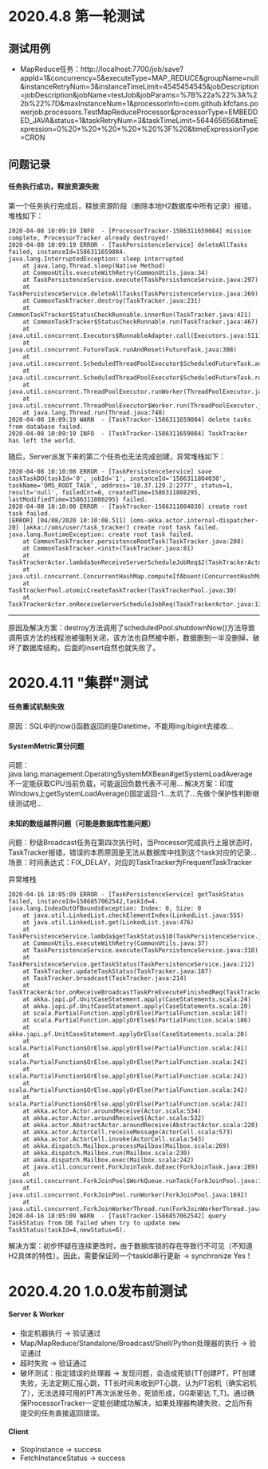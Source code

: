 # 2020.4.8 第一轮测试
## 测试用例
* MapReduce任务：http://localhost:7700/job/save?appId=1&concurrency=5&executeType=MAP_REDUCE&groupName=null&instanceRetryNum=3&instanceTimeLimit=4545454545&jobDescription=jobDescription&jobName=testJob&jobParams=%7B%22a%22%3A%22b%22%7D&maxInstanceNum=1&processorInfo=com.github.kfcfans.powerjob.processors.TestMapReduceProcessor&processorType=EMBEDDED_JAVA&status=1&taskRetryNum=3&taskTimeLimit=564465656&timeExpression=0%20*%20*%20*%20*%20%3F%20&timeExpressionType=CRON

## 问题记录
#### 任务执行成功，释放资源失败
第一个任务执行完成后，释放资源阶段（删除本地H2数据库中所有记录）报错，堆栈如下：
```text
2020-04-08 10:09:19 INFO  - [ProcessorTracker-1586311659084] mission complete, ProcessorTracker already destroyed!
2020-04-08 10:09:19 ERROR - [TaskPersistenceService] deleteAllTasks failed, instanceId=1586311659084.
java.lang.InterruptedException: sleep interrupted
	at java.lang.Thread.sleep(Native Method)
	at CommonUtils.executeWithRetry(CommonUtils.java:34)
	at TaskPersistenceService.execute(TaskPersistenceService.java:297)
	at TaskPersistenceService.deleteAllTasks(TaskPersistenceService.java:269)
	at CommonTaskTracker.destroy(TaskTracker.java:231)
	at CommonTaskTracker$StatusCheckRunnable.innerRun(TaskTracker.java:421)
	at CommonTaskTracker$StatusCheckRunnable.run(TaskTracker.java:467)
	at java.util.concurrent.Executors$RunnableAdapter.call(Executors.java:511)
	at java.util.concurrent.FutureTask.runAndReset(FutureTask.java:308)
	at java.util.concurrent.ScheduledThreadPoolExecutor$ScheduledFutureTask.access$301(ScheduledThreadPoolExecutor.java:180)
	at java.util.concurrent.ScheduledThreadPoolExecutor$ScheduledFutureTask.run(ScheduledThreadPoolExecutor.java:294)
	at java.util.concurrent.ThreadPoolExecutor.runWorker(ThreadPoolExecutor.java:1149)
	at java.util.concurrent.ThreadPoolExecutor$Worker.run(ThreadPoolExecutor.java:624)
	at java.lang.Thread.run(Thread.java:748)
2020-04-08 10:09:19 WARN  - [TaskTracker-1586311659084] delete tasks from database failed.
2020-04-08 10:09:19 INFO  - [TaskTracker-1586311659084] TaskTracker has left the world.
```
随后，Server派发下来的第二个任务也无法完成创建，异常堆栈如下：
```text
2020-04-08 10:10:08 ERROR - [TaskPersistenceService] save taskTaskDO{taskId='0', jobId='1', instanceId='1586311804030', taskName='OMS_ROOT_TASK', address='10.37.129.2:2777', status=1, result='null', failedCnt=0, createdTime=1586311808295, lastModifiedTime=1586311808295} failed.
2020-04-08 10:10:08 ERROR - [TaskTracker-1586311804030] create root task failed.
[ERROR] [04/08/2020 10:10:08.511] [oms-akka.actor.internal-dispatcher-20] [akka://oms/user/task_tracker] create root task failed.
java.lang.RuntimeException: create root task failed.
	at CommonTaskTracker.persistenceRootTask(TaskTracker.java:208)
	at CommonTaskTracker.<init>(TaskTracker.java:81)
	at TaskTrackerActor.lambda$onReceiveServerScheduleJobReq$2(TaskTrackerActor.java:138)
	at java.util.concurrent.ConcurrentHashMap.computeIfAbsent(ConcurrentHashMap.java:1660)
	at TaskTrackerPool.atomicCreateTaskTracker(TaskTrackerPool.java:30)
	at TaskTrackerActor.onReceiveServerScheduleJobReq(TaskTrackerActor.java:138)
```
***
原因及解决方案：destroy方法调用了scheduledPool.shutdownNow()方法导致调用该方法的线程池被强制关闭，该方法也自然被中断，数据删到一半没删掉，破坏了数据库结构，后面的insert自然也就失败了。

# 2020.4.11 "集群"测试
#### 任务重试机制失效
原因：SQL中的now()函数返回的是Datetime，不能用ing/bigint去接收... 

#### SystemMetric算分问题
问题：java.lang.management.OperatingSystemMXBean#getSystemLoadAverage 不一定能获取CPU当前负载，可能返回负数代表不可用...
解决方案：印度Windows上getSystemLoadAverage()固定返回-1...太坑了...先做个保护性判断继续测试吧...

#### 未知的数组越界问题（可能是数据库性能问题）
问题：秒级Broadcast任务在第四次执行时，当Processor完成执行上报状态时，TaskTracker报错，错误的本质原因是无法从数据库中找到这个task对应的记录...
场景：时间表达式：FIX_DELAY，对应的TaskTracker为FrequentTaskTracker

异常堆栈
```text
2020-04-16 18:05:09 ERROR - [TaskPersistenceService] getTaskStatus failed, instanceId=1586857062542,taskId=4.
java.lang.IndexOutOfBoundsException: Index: 0, Size: 0
	at java.util.LinkedList.checkElementIndex(LinkedList.java:555)
	at java.util.LinkedList.get(LinkedList.java:476)
	at TaskPersistenceService.lambda$getTaskStatus$10(TaskPersistenceService.java:214)
	at CommonUtils.executeWithRetry(CommonUtils.java:37)
	at TaskPersistenceService.execute(TaskPersistenceService.java:310)
	at TaskPersistenceService.getTaskStatus(TaskPersistenceService.java:212)
	at TaskTracker.updateTaskStatus(TaskTracker.java:107)
	at TaskTracker.broadcast(TaskTracker.java:214)
	at TaskTrackerActor.onReceiveBroadcastTaskPreExecuteFinishedReq(TaskTrackerActor.java:106)
	at akka.japi.pf.UnitCaseStatement.apply(CaseStatements.scala:24)
	at akka.japi.pf.UnitCaseStatement.apply(CaseStatements.scala:20)
	at scala.PartialFunction.applyOrElse(PartialFunction.scala:187)
	at scala.PartialFunction.applyOrElse$(PartialFunction.scala:186)
	at akka.japi.pf.UnitCaseStatement.applyOrElse(CaseStatements.scala:20)
	at scala.PartialFunction$OrElse.applyOrElse(PartialFunction.scala:241)
	at scala.PartialFunction$OrElse.applyOrElse(PartialFunction.scala:242)
	at scala.PartialFunction$OrElse.applyOrElse(PartialFunction.scala:242)
	at scala.PartialFunction$OrElse.applyOrElse(PartialFunction.scala:242)
	at scala.PartialFunction$OrElse.applyOrElse(PartialFunction.scala:242)
	at akka.actor.Actor.aroundReceive(Actor.scala:534)
	at akka.actor.Actor.aroundReceive$(Actor.scala:532)
	at akka.actor.AbstractActor.aroundReceive(AbstractActor.scala:220)
	at akka.actor.ActorCell.receiveMessage(ActorCell.scala:573)
	at akka.actor.ActorCell.invoke(ActorCell.scala:543)
	at akka.dispatch.Mailbox.processMailbox(Mailbox.scala:269)
	at akka.dispatch.Mailbox.run(Mailbox.scala:230)
	at akka.dispatch.Mailbox.exec(Mailbox.scala:242)
	at java.util.concurrent.ForkJoinTask.doExec(ForkJoinTask.java:289)
	at java.util.concurrent.ForkJoinPool$WorkQueue.runTask(ForkJoinPool.java:1056)
	at java.util.concurrent.ForkJoinPool.runWorker(ForkJoinPool.java:1692)
	at java.util.concurrent.ForkJoinWorkerThread.run(ForkJoinWorkerThread.java:157)
2020-04-16 18:05:09 WARN  - [TaskTracker-1586857062542] query TaskStatus from DB failed when try to update new TaskStatus(taskId=4,newStatus=6).
```
解决方案：初步怀疑在连续更改时，由于数据库锁的存在导致行不可见（不知道H2具体的特性）。因此，需要保证同一个taskId串行更新 -> synchronize Yes！

# 2020.4.20 1.0.0发布前测试
#### Server & Worker
* 指定机器执行 -> 验证通过
* Map/MapReduce/Standalone/Broadcast/Shell/Python处理器的执行 -> 验证通过
* 超时失败 -> 验证通过
* 破坏测试：指定错误的处理器 -> 发现问题，会造成死锁(TT创建PT，PT创建失败，无法定期汇报心跳，TT长时间未收到PT心跳，认为PT宕机（确实宕机了），无法选择可用的PT再次派发任务，死锁形成，GG斯密达 T_T)。通过确保ProcessorTracker一定能创建成功解决，如果处理器构建失败，之后所有提交的任务直接返回错误。
#### Client
* StopInstance -> success
* FetchInstanceStatus -> success


